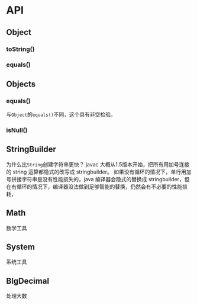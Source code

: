 # API

## Object 

### toString()

### equals()

## Objects

### equals()
与`Object`的`equals()`不同，这个具有非空检验。

### isNull()

## StringBuilder

为什么比`String`创建字符串更快？
javac 大概从1.5版本开始，把所有用加号连接的 string 运算都隐式的改写成 stringbuilder。
如果没有循环的情况下，单行用加号拼接字符串是没有性能损失的，java 编译器会隐式的替换成 stringbuilder，但在有循环的情况下，编译器没法做到足够智能的替换，仍然会有不必要的性能损耗，

## Math

数学工具

## System

系统工具

## BIgDecimal

处理大数